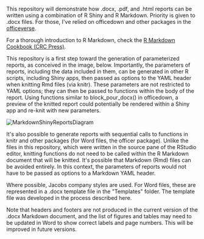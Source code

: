 This repository will demonstrate how .docx, .pdf, and .html reports can be written using a combination of R Shiny and R Markdown. Priority is given to .docx files. For those, I've relied on officedown and other packages in the [officeverse](https://ardata-fr.github.io/officeverse/).

For a thorough introduction to R Markdown, check the [R Markdown Cookbook (CRC Press)](https://bookdown.org/yihui/rmarkdown-cookbook/).

This repository is a first step toward the generation of parameterized reports, as conceived in the image, below. Importantly, the parameters of reports, including the data included in them, can be generated in other R scripts, including Shiny apps, then passed as options to the YAML header when knitting Rmd files (via knitr). These parameters are not restricted to YAML options; they can then be passed to functions within the body of the report. Using functions similar to block_pour_docx() in officedown, a preview of the knitted report could potentially be rendered within a Shiny app and re-knit with new parameters.

![MarkdownShinyReportsDiagram](https://github.com/ricke117/MarkdownReports/assets/143446674/f3a01803-b490-4e9d-8406-fc77dd293658)

It's also possible to generate reports with sequential calls to functions in knitr and other packages (for Word files, the officer package). Unlike the files in this repository, which were written in the source pane of the RStudio editor, knitting functions do not need to be called within the R Markdown document that will be knitted. It's possible that Markdown (Rmd) files can be avoided entirely. In this context, the parameters of reports would not have to be passed as options to a Markdown YAML header.

Where possible, Jacobs company styles are used. For Word files, these are represented in a .docx template file in the "Templates" folder. The template file was developed in the process described here.

Note that headers and footers are not produced in the current version of the .docx Markdown document, and the list of figures and tables may need to be updated in Word to show correct labels and page numbers. This will be improved in future versions.
